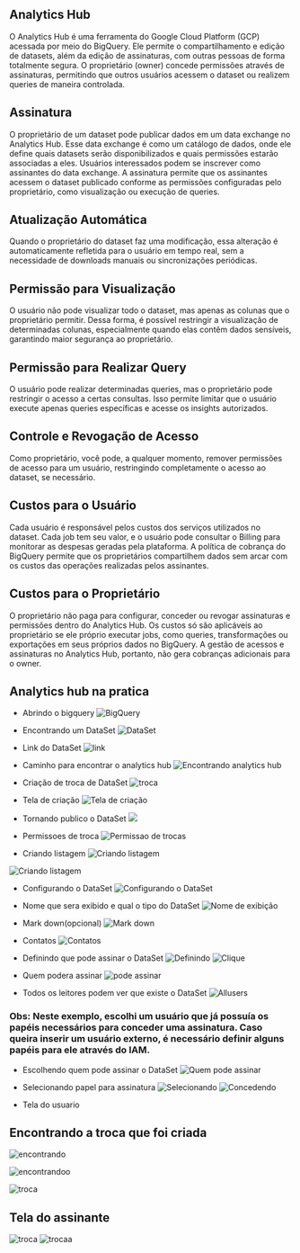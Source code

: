 ## Analytics Hub
O Analytics Hub é uma ferramenta do Google Cloud Platform (GCP) acessada por meio do BigQuery. Ele permite o compartilhamento e edição de datasets, além da edição de assinaturas, com outras pessoas de forma totalmente segura. O proprietário (owner) concede permissões através de assinaturas, permitindo que outros usuários acessem o dataset ou realizem queries de maneira controlada.

## Assinatura
O proprietário de um dataset pode publicar dados em um data exchange no Analytics Hub. Esse data exchange é como um catálogo de dados, onde ele define quais datasets serão disponibilizados e quais permissões estarão associadas a eles.
Usuários interessados podem se inscrever como assinantes do data exchange. A assinatura permite que os assinantes acessem o dataset publicado conforme as permissões configuradas pelo proprietário, como visualização ou execução de queries.

## Atualização Automática
Quando o proprietário do dataset faz uma modificação, essa alteração é automaticamente refletida para o usuário em tempo real, sem a necessidade de downloads manuais ou sincronizações periódicas.

## Permissão para Visualização
O usuário não pode visualizar todo o dataset, mas apenas as colunas que o proprietário permitir. Dessa forma, é possível restringir a visualização de determinadas colunas, especialmente quando elas contêm dados sensíveis, garantindo maior segurança ao proprietário.

## Permissão para Realizar Query
O usuário pode realizar determinadas queries, mas o proprietário pode restringir o acesso a certas consultas. Isso permite limitar que o usuário execute apenas queries específicas e acesse os insights autorizados.

## Controle e Revogação de Acesso
Como proprietário, você pode, a qualquer momento, remover permissões de acesso para um usuário, restringindo completamente o acesso ao dataset, se necessário.

## Custos para o Usuário
Cada usuário é responsável pelos custos dos serviços utilizados no dataset. Cada job tem seu valor, e o usuário pode consultar o Billing para monitorar as despesas geradas pela plataforma. A política de cobrança do BigQuery permite que os proprietários compartilhem dados sem arcar com os custos das operações realizadas pelos assinantes.

## Custos para o Proprietário
O proprietário não paga para configurar, conceder ou revogar assinaturas e permissões dentro do Analytics Hub. Os custos só são aplicáveis ao proprietário se ele próprio executar jobs, como queries, transformações ou exportações em seus próprios dados no BigQuery. A gestão de acessos e assinaturas no Analytics Hub, portanto, não gera cobranças adicionais para o owner.

## Analytics hub na pratica

- Abrindo o bigquery 
![BigQuery](imagens/primeira.png) 

- Encontrando um DataSet
![DataSet](imagens/abrindo_dataset.png) 

- Link do DataSet 
![link](imagens/link_dataset.png) 

- Caminho para encontrar o analytics hub
![Encontrando analytics hub](imagens/caminho_analyticsHub.png) 

- Criação de troca de DataSet
![troca](imagens/troca_dataset.png) 
- Tela de criação 
![Tela de criação](imagens/tela_criacao.png) 

- Tornando publico o DataSet
![](imagens/tornando_publico.png) 

- Permissoes de troca 
![Permissao de trocas](imagens/usuarioos.png) 

- Criando listagem 
![Criando listagem](imagens/criando_listagem.png) 

![Criando listagem](imagens/configurando.png) 

- Configurando o DataSet
![Configurando o DataSet](imagens/configuracoes_dataset.png) 

- Nome que sera exibido e qual o tipo do DataSet
![Nome de exibição](imagens/indicando.png) 

- Mark down(opcional)
![Mark down](imagens/descricao.png) 

- Contatos 
![Contatos](imagens/nomes.png) 

- Definindo que pode assinar o DataSet
![Definindo](imagens/definindo.png) 
![Clique](imagens/permissoes.png) 


- Quem podera assinar 
![pode assinar](imagens/quem_pode_assinar.png) 

- Todos os leitores podem ver que existe o DataSet
![Allusers](imagens/allUsers.png) 

### Obs: Neste exemplo, escolhi um usuário que já possuía os papéis necessários para conceder uma assinatura. Caso queira inserir um usuário externo, é necessário definir alguns papéis para ele através do IAM.
- Escolhendo quem pode assinar o DataSet
![Quem pode assinar](imagens/escolhendo_usuario.png)

- Selecionando papel para assinatura
![Selecionando](imagens/definicao.png)
![Concedendo](imagens/concedendo.png)

- Tela do usuario


## Encontrando a troca que foi criada

![encontrando](imagens/pesquisando_dataSet_publico.png)

![encontrandoo](imagens/filtrando.png)


![troca](imagens/encontrando_troca.png)

 ## Tela do assinante

 ![troca](imagens/tela_usuario.png)
  ![trocaa](imagens/tela_final.png)

  